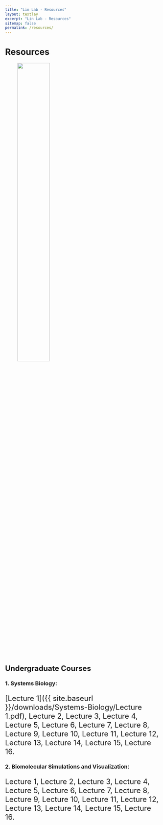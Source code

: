 ```yaml
---
title: "Lin Lab - Resources"
layout: textlay
excerpt: "Lin Lab - Resources"
sitemap: false
permalink: /resources/
---
```


# Resources

<figure>
<img src="{{ site.url }}{{ site.baseurl }}/images/Research/Resources.jpg" width="50%" >
</figure>


<font size="5"><strong>Undergraduate Courses</strong>

<font size="4"><strong>1. Systems Biology:</strong></font>

[Lecture 1]({{ site.baseurl }}/downloads/Systems-Biology/Lecture 1.pdf), Lecture 2, Lecture 3, Lecture 4, Lecture 5, Lecture 6, Lecture 7, Lecture 8, Lecture 9, Lecture 10, Lecture 11, Lecture 12, Lecture 13, Lecture 14, Lecture 15, Lecture 16.

<font size="4"><strong>2. Biomolecular Simulations and Visualization:</strong></font>

Lecture 1, Lecture 2, Lecture 3, Lecture 4, Lecture 5, Lecture 6, Lecture 7, Lecture 8, Lecture 9, Lecture 10, Lecture 11, Lecture 12, Lecture 13, Lecture 14, Lecture 15, Lecture 16.


